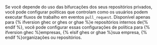 Se você depende do uso das bifurcações dos seus repositórios privados, você pode configurar políticas que controlam como os usuários podem executar fluxos de trabalho em eventos `pull_request`. Disponível apenas para {% ifversion ghec or ghes or ghae %}e repositórios internos de{% endif %}, você pode configurar essas configurações de política para {% ifversion ghec %}empresas, {% elsif ghes or ghae %}sua empresa, {% endif %}organizações ou repositórios.
